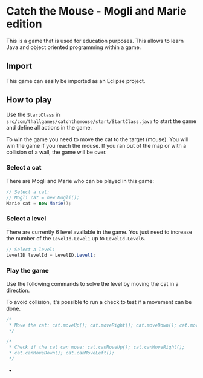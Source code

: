 # Catch the Mouse - Mogli and Marie edition

This is a game that is used for education purposes. This allows to learn Java and object oriented programming within a game.

## Import

This game can easily be imported as an Eclipse project.

## How to play

Use the `StartClass` in `src/com/thallgames/catchthemouse/start/StartClass.java` to start the game and define all actions in the game.

To win the game you need to move the cat to the target (mouse). You will win the game if you reach the mouse. If you ran out of the map or with a collision of a wall, the game will be over.

### Select a cat

There are Mogli and Marie who can be played in this game:
```java
// Select a cat:
// Mogli cat = new Mogli();
Marie cat = new Marie();
```
### Select a level

There are currently 6 level available in the game. You just need to increase the number of the `LevelId.Level1` up to `LevelId.Level6`.

```java
// Select a level:
LevelID levelId = LevelID.Level1;
```

### Play the game

Use the following commands to solve the level by moving the cat in a direction.

To avoid collision, it's possible to run a check to test if a movement can be done.


```java
/*
 * Move the cat: cat.moveUp(); cat.moveRight(); cat.moveDown(); cat.moveLeft();
 */

/*
 * Check if the cat can move: cat.canMoveUp(); cat.canMoveRight();
 * cat.canMoveDown(); cat.canMoveLeft();
 */
```


+